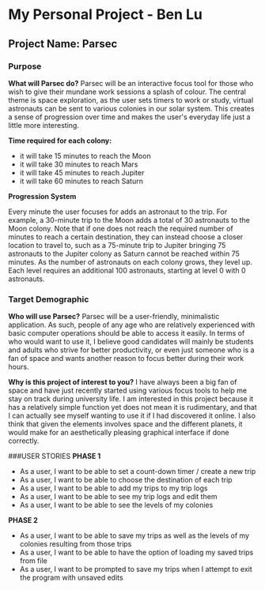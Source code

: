 # My Personal Project - Ben Lu

## Project Name: Parsec

### Purpose
**What will Parsec do?** Parsec will be an interactive focus tool for those who wish to give their 
mundane work sessions a splash of colour. The central theme is space exploration, as the user sets timers to work or 
study, virtual astronauts can be sent to various colonies in our solar system. This creates a sense of progression 
over time and makes the user's everyday life just a little more interesting.

**Time required for each colony:**
- it will take 15 minutes to reach the Moon
- it will take 30 minutes to reach Mars
- it will take 45 minutes to reach Jupiter
- it will take 60 minutes to reach Saturn


**Progression System**

Every minute the user focuses for adds an astronaut to the trip. For example, a 30-minute trip to the Moon adds a 
total of 30 astronauts to the Moon colony. Note that if one does not reach the required number of minutes to reach 
a certain destination, they can instead choose a closer location to travel to, such as  a 75-minute trip to Jupiter 
bringing 75 astronauts to the Jupiter colony as Saturn cannot be reached within 75 minutes. As the number of 
astronauts on each colony grows, they level up. Each level requires an additional 100 astronauts, starting at level 
0 with 0 astronauts. 

### Target Demographic

**Who will use Parsec?** Parsec will be a user-friendly, minimalistic application. As such, people of 
any age who are relatively experienced with basic computer operations should be able to access it easily. In terms of 
who would want to use it, I believe good candidates will mainly be students and adults who strive for better 
productivity, or even just someone who is a fan of space and wants another reason to focus better during their work 
hours.

**Why is this project of interest to you?** I have always been a big fan of space and have just recently started 
using various focus tools to help me stay on track during university life. I am interested in this project because 
it has a relatively simple function yet does not mean it is rudimentary, and that I can actually see myself wanting 
to use it if I had discovered it online. I also think that given the elements involves space and the different planets,
it would make for an aesthetically pleasing graphical interface if done correctly.


###USER STORIES
**PHASE 1**

- As a user, I want to be able to set a count-down timer / create a new trip 
- As a user, I want to be able to choose the destination of each trip
- As a user, I want to be able to add my trips to my trip logs
- As a user, I want to be able to see my trip logs and edit them
- As a user, I want to be able to see the levels of my colonies

**PHASE 2**
- As a user, I want to be able to save my trips as well as the levels of my colonies resulting from those trips
- As a user, I want to be able to have the option of loading my saved trips from file
- As a user, I want to be prompted to save my trips when I attempt to exit the program with unsaved edits
